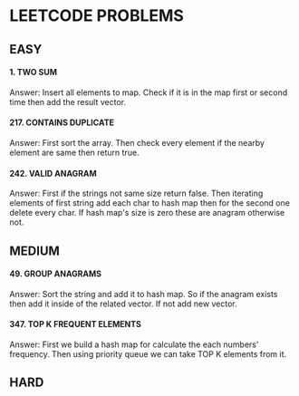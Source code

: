 # LEETCODE PROBLEMS

## EASY

#### 1. TWO SUM

Answer: Insert all elements to map. Check if it is in the map first or second time then add the result vector.

#### 217. CONTAINS DUPLICATE

Answer: First sort the array. Then check every element if the nearby element are same then return true.

#### 242. VALID ANAGRAM

Answer: First if the strings not same size return false. Then iterating elements of first string add each char to hash map then for the second one delete every char. If hash map's size is zero these are anagram otherwise not.

## MEDIUM

#### 49. GROUP ANAGRAMS

Answer: Sort the string and add it to hash map. So if the anagram exists then add it inside of the related vector. If not add new vector.

#### 347. TOP K FREQUENT ELEMENTS

Answer: First we build a hash map for calculate the each numbers' frequency. Then using priority queue we can take TOP K elements from it.

## HARD